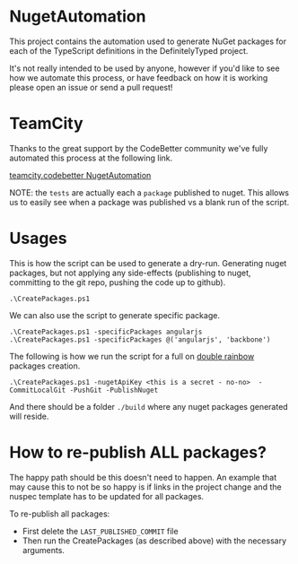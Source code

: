 NugetAutomation
==============================

This project contains the automation used to generate NuGet packages for each of the TypeScript definitions in the DefinitelyTyped project.

It's not really intended to be used by anyone, however if you'd like to see how we automate this process, or have feedback on how it is working please open an issue or send a pull request!

TeamCity
========
Thanks to the great support by the CodeBetter community we've fully automated this process at the following link.

[teamcity.codebetter NugetAutomation](http://teamcity.codebetter.com/viewType.html?buildTypeId=bt957)

NOTE: the `tests` are actually each a `package` published to nuget. This allows us to easily see when a package was published vs a blank run of the script.

Usages
======

This is how the script can be used to generate a dry-run. Generating nuget packages, but not applying any side-effects (publishing to nuget, committing to the git repo, pushing the code up to github).

    .\CreatePackages.ps1

We can also use the script to generate specific package.

    .\CreatePackages.ps1 -specificPackages angularjs
    .\CreatePackages.ps1 -specificPackages @('angularjs', 'backbone')


The following is how we run the script for a full on [double rainbow](http://www.youtube.com/watch?v=OQSNhk5ICTI) packages creation.

    .\CreatePackages.ps1 -nugetApiKey <this is a secret - no-no>  -CommitLocalGit -PushGit -PublishNuget


And there should be a folder `./build` where any nuget packages generated will reside.


How to re-publish ALL packages?
===============================

The happy path should be this doesn't need to happen. An example that may cause this to not be so happy is if links in the project change and the nuspec template has to be updated for all packages.

To re-publish all packages:

- First delete the `LAST_PUBLISHED_COMMIT` file
- Then run the CreatePackages (as described above) with the necessary arguments.


